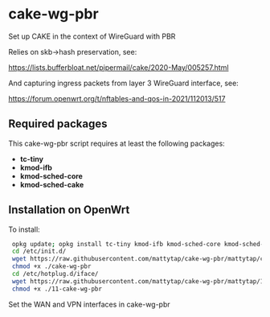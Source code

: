 # cake-wg-pbr
Set up CAKE in the context of WireGuard with PBR

Relies on skb->hash preservation, see: 

https://lists.bufferbloat.net/pipermail/cake/2020-May/005257.html

And capturing ingress packets from layer 3 WireGuard interface, see: 

https://forum.openwrt.org/t/nftables-and-qos-in-2021/112013/517

## Required packages

This cake-wg-pbr script requires at least the following packages:

- **tc-tiny**
- **kmod-ifb**
- **kmod-sched-core**
- **kmod-sched-cake**

## Installation on OpenWrt

To install:

  ```bash
   opkg update; opkg install tc-tiny kmod-ifb kmod-sched-core kmod-sched-cake
   cd /etc/init.d/
   wget https://raw.githubusercontent.com/mattytap/cake-wg-pbr/mattytap/cake-wg-pbr
   chmod +x ./cake-wg-pbr
   cd /etc/hotplug.d/iface/
   wget https://raw.githubusercontent.com/mattytap/cake-wg-pbr/mattytap/11-cake-wg-pbr
   chmod +x ./11-cake-wg-pbr
   ```
   
   Set the WAN and VPN interfaces in cake-wg-pbr
